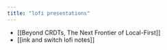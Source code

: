 ```yaml
---
title: "lofi presentations"
---
```


- [[Beyond CRDTs, The Next Frontier of Local-First]]
- [[ink and switch lofi notes]]